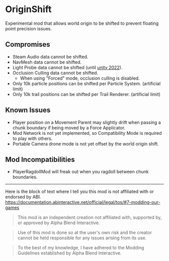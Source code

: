 # OriginShift

Experimental mod that allows world origin to be shifted to prevent floating point precision issues.

## Compromises
- Steam Audio data cannot be shifted.
- NavMesh data cannot be shifted.
- Light Probe data cannot be shifted (until [unity 2022](https://docs.unity3d.com/2022.3/Documentation/Manual/LightProbes-Moving.html)).
- Occlusion Culling data cannot be shifted.
  - When using "Forced" mode, occlusion culling is disabled.
- Only 10k particle positions can be shifted per Particle System. (artificial limit)
- Only 10k trail positions can be shifted per Trail Renderer. (artificial limit)

## Known Issues
- Player position on a Movement Parent may slightly drift when passing a chunk boundary if being moved by a Force Applicator.
- Mod Network is not yet implemented, so Compatibility Mode is required to play with others.
- Portable Camera drone mode is not yet offset by the world origin shift.

## Mod Incompatibilities
- PlayerRagdollMod will freak out when you ragdoll between chunk boundaries.

---

Here is the block of text where I tell you this mod is not affiliated with or endorsed by ABI. 
https://documentation.abinteractive.net/official/legal/tos/#7-modding-our-games

> This mod is an independent creation not affiliated with, supported by, or approved by Alpha Blend Interactive. 

> Use of this mod is done so at the user's own risk and the creator cannot be held responsible for any issues arising from its use.

> To the best of my knowledge, I have adhered to the Modding Guidelines established by Alpha Blend Interactive.
